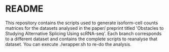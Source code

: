 # README

This repository contains the scripts used to generate isoform-cell counts matrices for the datasets analysed in the paper/ preprint titled 'Obstacles to Studying Alternative Splicing Using scRNA-seq'. Each branch corresponds to a different dataset and contains the complete scripts to reanalyse that dataset. You can execute ./wrapper.sh to re-do the analysis.

